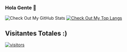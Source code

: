 ### Hola Gente 👋

![Check Out My GitHub Stats](https://github-readme-stats.vercel.app/api?username=Emmannuel&show_icons=true&theme=dark)
[![Check Out My Top Langs](https://github-readme-stats.vercel.app/api/top-langs/?username=Emmannuel)](https://github.com/anuraghazra/github-readme-stats)
## Visitantes Totales :)
[![visitors](https://profile-counter.glitch.me/Emmannuel/count.svg)](https://emmaa.ga)

<!--
**asd** is a ✨ _special_ ✨ repository because its `README.md` (this file) appears on your GitHub profile.

Here are some ideas to get you started:

- 🔭 I’m currently working on ...
- 🌱 I’m currently learning ...
- 👯 I’m looking to collaborate on ...
- 🤔 I’m looking for help with ...
- 💬 Ask me about ...
- 📫 How to reach me: ...
- 😄 Pronouns: ...
- ⚡ Fun fact: ...
-->
